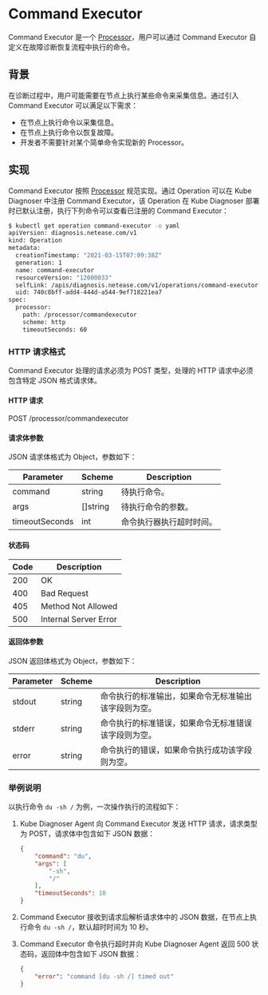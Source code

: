 # Command Executor

Command Executor 是一个 [Processor](../architecture/processor.md)，用户可以通过 Command Executor 自定义在故障诊断恢复流程中执行的命令。

## 背景

在诊断过程中，用户可能需要在节点上执行某些命令来采集信息。通过引入 Command Executor 可以满足以下需求：

* 在节点上执行命令以采集信息。
* 在节点上执行命令以恢复故障。
* 开发者不需要针对某个简单命令实现新的 Processor。

## 实现

Command Executor 按照 [Processor](../architecture/processor.md) 规范实现。通过 Operation 可以在 Kube Diagnoser 中注册 Command Executor，该 Operation 在 Kube Diagnoser 部署时已默认注册，执行下列命令可以查看已注册的 Command Executor：

```bash
$ kubectl get operation command-executor -o yaml
apiVersion: diagnosis.netease.com/v1
kind: Operation
metadata:
  creationTimestamp: "2021-03-15T07:09:38Z"
  generation: 1
  name: command-executor
  resourceVersion: "12000033"
  selfLink: /apis/diagnosis.netease.com/v1/operations/command-executor
  uid: 740c8bff-add4-444d-a544-9ef718221ea7
spec:
  processor:
    path: /processor/commandexecutor
    scheme: http
    timeoutSeconds: 60
```

### HTTP 请求格式

Command Executor 处理的请求必须为 POST 类型，处理的 HTTP 请求中必须包含特定 JSON 格式请求体。

#### HTTP 请求

POST /processor/commandexecutor

#### 请求体参数

JSON 请求体格式为 Object，参数如下：

| Parameter | Scheme | Description |
|-|-|-|
| command | string | 待执行命令。 |
| args | []string | 待执行命令的参数。 |
| timeoutSeconds | int | 命令执行器执行超时时间。 |

#### 状态码

| Code | Description |
|-|-|
| 200 | OK |
| 400 | Bad Request |
| 405 | Method Not Allowed |
| 500 | Internal Server Error |

#### 返回体参数

JSON 返回体格式为 Object，参数如下：

| Parameter | Scheme | Description |
|-|-|-|
| stdout | string | 命令执行的标准输出，如果命令无标准输出该字段则为空。 |
| stderr | string | 命令执行的标准错误，如果命令无标准错误该字段则为空。 |
| error | string | 命令执行的错误，如果命令执行成功该字段则为空。 |

### 举例说明

以执行命令 `du -sh /` 为例，一次操作执行的流程如下：

1. Kube Diagnoser Agent 向 Command Executor 发送 HTTP 请求，请求类型为 POST，请求体中包含如下 JSON 数据：

   ```json
   {
       "command": "du",
       "args": [
           "-sh",
           "/"
       ],
       "timeoutSeconds": 10
   }
   ```

1. Command Executor 接收到请求后解析请求体中的 JSON 数据，在节点上执行命令 `du -sh /`，默认超时时间为 10 秒。
1. Command Executor 命令执行超时并向 Kube Diagnoser Agent 返回 500 状态码，返回体中包含如下 JSON 数据：

   ```json
   {
       "error": "command [du -sh /] timed out"
   }
   ```
